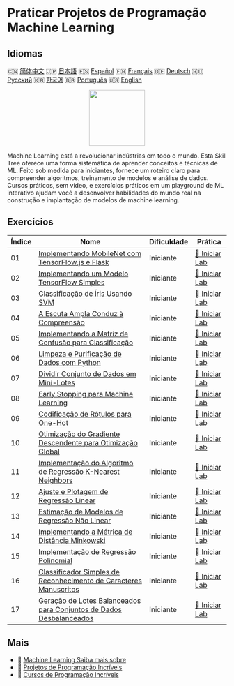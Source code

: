 # Praticar Projetos de Programação Machine Learning

## Idiomas

🇨🇳 [简体中文](README_zh.md) 🇯🇵 [日本語](README_ja.md) 🇪🇸 [Español](README_es.md) 🇫🇷 [Français](README_fr.md) 🇩🇪 [Deutsch](README_de.md) 🇷🇺 [Русский](README_ru.md) 🇰🇷 [한국어](README_ko.md) 🇧🇷 [Português](README_pt.md) 🇺🇸 [English](README.md) 

<div align="center">
<img width="128px" src="https://file.labex.io/path/1kXLbMH5geSl.png">
</div>

Machine Learning está a revolucionar indústrias em todo o mundo. Esta Skill Tree oferece uma forma sistemática de aprender conceitos e técnicas de ML. Feito sob medida para iniciantes, fornece um roteiro claro para compreender algoritmos, treinamento de modelos e análise de dados. Cursos práticos, sem vídeo, e exercícios práticos em um playground de ML interativo ajudam você a desenvolver habilidades do mundo real na construção e implantação de modelos de machine learning.

## Exercícios

|   Índice | Nome                                                                                                                                                         | Dificuldade   | Prática                                                                                                       |
|----------|--------------------------------------------------------------------------------------------------------------------------------------------------------------|---------------|---------------------------------------------------------------------------------------------------------------|
|       01 | [Implementando MobileNet com TensorFlow.js e Flask](https://labex.io/pt/courses/project-deploying-mobilenet-with-tensorflowjs-and-flask)                     | Iniciante     | [🚀 Iniciar Lab](https://labex.io/pt/courses/project-deploying-mobilenet-with-tensorflowjs-and-flask)         |
|       02 | [Implementando um Modelo TensorFlow Simples](https://labex.io/pt/courses/project-deploying-a-simple-tensorflow-model)                                        | Iniciante     | [🚀 Iniciar Lab](https://labex.io/pt/courses/project-deploying-a-simple-tensorflow-model)                     |
|       03 | [Classificação de Íris Usando SVM](https://labex.io/pt/courses/project-classifying-iris-using-svm)                                                           | Iniciante     | [🚀 Iniciar Lab](https://labex.io/pt/courses/project-classifying-iris-using-svm)                              |
|       04 | [A Escuta Ampla Conduz à Compreensão](https://labex.io/pt/courses/project-broad-listening-leads-to-insight)                                                  | Iniciante     | [🚀 Iniciar Lab](https://labex.io/pt/courses/project-broad-listening-leads-to-insight)                        |
|       05 | [Implementando a Matriz de Confusão para Classificação](https://labex.io/pt/courses/project-create-confusion-matrix)                                         | Iniciante     | [🚀 Iniciar Lab](https://labex.io/pt/courses/project-create-confusion-matrix)                                 |
|       06 | [Limpeza e Purificação de Dados com Python](https://labex.io/pt/courses/project-csv-data-purification)                                                       | Iniciante     | [🚀 Iniciar Lab](https://labex.io/pt/courses/project-csv-data-purification)                                   |
|       07 | [Dividir Conjunto de Dados em Mini-Lotes](https://labex.io/pt/courses/project-divide-dataset-into-mini-batches)                                              | Iniciante     | [🚀 Iniciar Lab](https://labex.io/pt/courses/project-divide-dataset-into-mini-batches)                        |
|       08 | [Early Stopping para Machine Learning](https://labex.io/pt/courses/project-early-stopping)                                                                   | Iniciante     | [🚀 Iniciar Lab](https://labex.io/pt/courses/project-early-stopping)                                          |
|       09 | [Codificação de Rótulos para One-Hot](https://labex.io/pt/courses/project-encoding-label-to-one-hot)                                                         | Iniciante     | [🚀 Iniciar Lab](https://labex.io/pt/courses/project-encoding-label-to-one-hot)                               |
|       10 | [Otimização do Gradiente Descendente para Otimização Global](https://labex.io/pt/courses/project-haste-makes-waste)                                          | Iniciante     | [🚀 Iniciar Lab](https://labex.io/pt/courses/project-haste-makes-waste)                                       |
|       11 | [Implementação do Algoritmo de Regressão K-Nearest Neighbors](https://labex.io/pt/courses/project-k-nearest-neighbors-regression-algorithm-implementation)   | Iniciante     | [🚀 Iniciar Lab](https://labex.io/pt/courses/project-k-nearest-neighbors-regression-algorithm-implementation) |
|       12 | [Ajuste e Plotagem de Regressão Linear](https://labex.io/pt/courses/project-linear-regression-fitting-and-plotting)                                          | Iniciante     | [🚀 Iniciar Lab](https://labex.io/pt/courses/project-linear-regression-fitting-and-plotting)                  |
|       13 | [Estimação de Modelos de Regressão Não Linear](https://labex.io/pt/courses/project-linear-validation-method)                                                 | Iniciante     | [🚀 Iniciar Lab](https://labex.io/pt/courses/project-linear-validation-method)                                |
|       14 | [Implementando a Métrica de Distância Minkowski](https://labex.io/pt/courses/project-implementing-minkowski-distance-metric)                                 | Iniciante     | [🚀 Iniciar Lab](https://labex.io/pt/courses/project-implementing-minkowski-distance-metric)                  |
|       15 | [Implementação de Regressão Polinomial](https://labex.io/pt/courses/project-polynomial-regression-implementation-and-application)                            | Iniciante     | [🚀 Iniciar Lab](https://labex.io/pt/courses/project-polynomial-regression-implementation-and-application)    |
|       16 | [Classificador Simples de Reconhecimento de Caracteres Manuscritos](https://labex.io/pt/courses/project-simple-handwritten-character-recognition-classifier) | Iniciante     | [🚀 Iniciar Lab](https://labex.io/pt/courses/project-simple-handwritten-character-recognition-classifier)     |
|       17 | [Geração de Lotes Balanceados para Conjuntos de Dados Desbalanceados](https://labex.io/pt/courses/project-balanced-batch-generation-for-imbalanced-datasets) | Iniciante     | [🚀 Iniciar Lab](https://labex.io/pt/courses/project-balanced-batch-generation-for-imbalanced-datasets)       |

## Mais

- 🔗 [Machine Learning Saiba mais sobre](https://labex.io/pt/skilltrees/ml)
- 🔗 [Projetos de Programação Incríveis](https://github.com/labex-labs/awesome-programming-projects)
- 🔗 [Cursos de Programação Incríveis](https://github.com/labex-labs/awesome-programming-courses)

